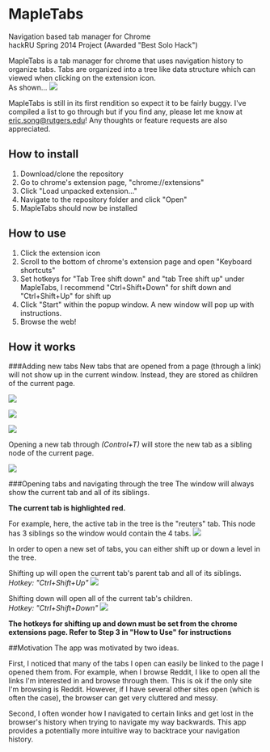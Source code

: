 MapleTabs
==========
Navigation based tab manager for Chrome  
hackRU Spring 2014 Project (Awarded "Best Solo Hack")

MapleTabs is a tab manager for chrome that uses navigation history to organize tabs.
Tabs are organized into a tree like data structure which can viewed when clicking on the extension icon.  
As shown...
![](http://i.imgur.com/j0Lmvsv.png)

MapleTabs is still in its first rendition so expect it to be fairly buggy. I've compiled a list to go through but if you find any, please let me know at eric.song@rutgers.edu! Any thoughts or feature requests are also appreciated.

## How to install
1. Download/clone the repository
2. Go to chrome's extension page, "chrome://extensions"
3. Click "Load unpacked extension..."
4. Navigate to the repository folder and click "Open"
5. MapleTabs should now be installed

## How to use
1. Click the extension icon
2. Scroll to the bottom of chrome's extension page and open "Keyboard shortcuts"
3. Set hotkeys for "Tab Tree shift down" and "tab Tree shift up" under MapleTabs, I recommend "Ctrl+Shift+Down" for shift down and "Ctrl+Shift+Up" for shift up
4. Click "Start" within the popup window. A new window will pop up with instructions.
5. Browse the web!

## How it works
###Adding new tabs
New tabs that are opened from a page (through a link) will not show up in the current window. Instead, they are stored as children of the current page.  

![](http://i.imgur.com/Epuqlik.png)

![](http://i.imgur.com/xE11yuW.png)

![](http://i.imgur.com/7dM4ySA.png)

Opening a new tab through _(Control+T)_ will store the new tab as a sibling node of the current page.   

![](http://i.imgur.com/9rLDf66.png)


###Opening tabs and navigating through the tree
The window will always show the current tab and all of its siblings.

__The current tab is highlighted red.__

For example, here, the active tab in the tree is the "reuters" tab. This node has 3 siblings so the window would contain the 4 tabs.
![](http://i.imgur.com/nVYIwb0.jpg)

In order to open a new set of tabs, you can either shift up or down a level in the tree.

Shifting up will open the current tab's parent tab and all of its siblings.  
_Hotkey: "Ctrl+Shift+Up"_
![](http://i.imgur.com/UmM4R7O.png)

Shifting down will open all of the current tab's children.  
_Hotkey: "Ctrl+Shift+Down"_
![](http://i.imgur.com/3yzZoa7.jpg)

__The hotkeys for shifting up and down must be set from the chrome extensions page. Refer to Step 3 in "How to Use" for instructions__

##Motivation
The app was motivated by two ideas. 

First, I noticed that many of the tabs I open can easily be linked to the page I opened them from. For example, when I browse Reddit, I like to open all the links I'm interested in and browse through them. This is ok if the only site I'm browsing is Reddit. However, if I have several other sites open (which is often the case), the browser can get very cluttered and messy. 

Second, I often wonder how I navigated to certain links and get lost in the browser's history when trying to navigate my way backwards. This app provides a potentially more intuitive way to backtrace your navigation history. 
